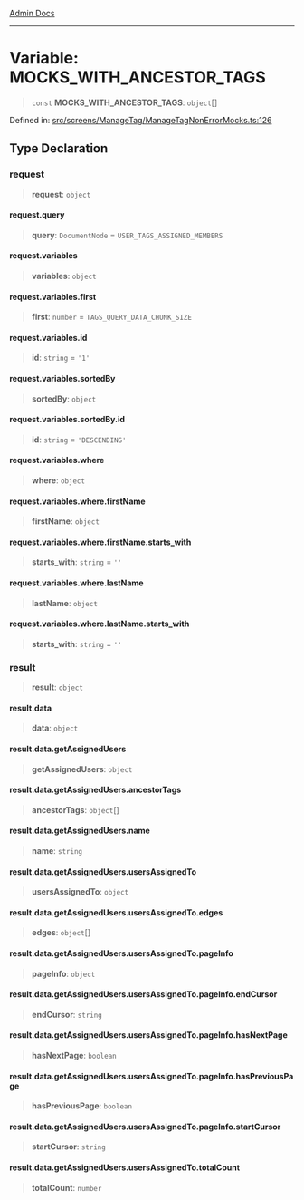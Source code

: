 [Admin Docs](/)

***

# Variable: MOCKS\_WITH\_ANCESTOR\_TAGS

> `const` **MOCKS\_WITH\_ANCESTOR\_TAGS**: `object`[]

Defined in: [src/screens/ManageTag/ManageTagNonErrorMocks.ts:126](https://github.com/PalisadoesFoundation/talawa-admin/blob/main/src/screens/ManageTag/ManageTagNonErrorMocks.ts#L126)

## Type Declaration

### request

> **request**: `object`

#### request.query

> **query**: `DocumentNode` = `USER_TAGS_ASSIGNED_MEMBERS`

#### request.variables

> **variables**: `object`

#### request.variables.first

> **first**: `number` = `TAGS_QUERY_DATA_CHUNK_SIZE`

#### request.variables.id

> **id**: `string` = `'1'`

#### request.variables.sortedBy

> **sortedBy**: `object`

#### request.variables.sortedBy.id

> **id**: `string` = `'DESCENDING'`

#### request.variables.where

> **where**: `object`

#### request.variables.where.firstName

> **firstName**: `object`

#### request.variables.where.firstName.starts\_with

> **starts\_with**: `string` = `''`

#### request.variables.where.lastName

> **lastName**: `object`

#### request.variables.where.lastName.starts\_with

> **starts\_with**: `string` = `''`

### result

> **result**: `object`

#### result.data

> **data**: `object`

#### result.data.getAssignedUsers

> **getAssignedUsers**: `object`

#### result.data.getAssignedUsers.ancestorTags

> **ancestorTags**: `object`[]

#### result.data.getAssignedUsers.name

> **name**: `string`

#### result.data.getAssignedUsers.usersAssignedTo

> **usersAssignedTo**: `object`

#### result.data.getAssignedUsers.usersAssignedTo.edges

> **edges**: `object`[]

#### result.data.getAssignedUsers.usersAssignedTo.pageInfo

> **pageInfo**: `object`

#### result.data.getAssignedUsers.usersAssignedTo.pageInfo.endCursor

> **endCursor**: `string`

#### result.data.getAssignedUsers.usersAssignedTo.pageInfo.hasNextPage

> **hasNextPage**: `boolean`

#### result.data.getAssignedUsers.usersAssignedTo.pageInfo.hasPreviousPage

> **hasPreviousPage**: `boolean`

#### result.data.getAssignedUsers.usersAssignedTo.pageInfo.startCursor

> **startCursor**: `string`

#### result.data.getAssignedUsers.usersAssignedTo.totalCount

> **totalCount**: `number`
